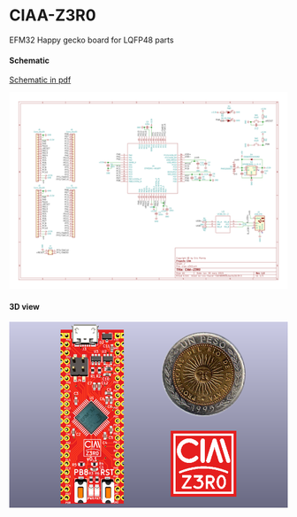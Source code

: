 # CIAA-Z3R0

EFM32 Happy gecko board for LQFP48 parts

#### Schematic

[Schematic in pdf](ciaa-z3r0.pdf)

![board schematic](ciaa-z3r0.svg)

#### 3D view

![boar dimage](CIAA-Z3R0.png)
